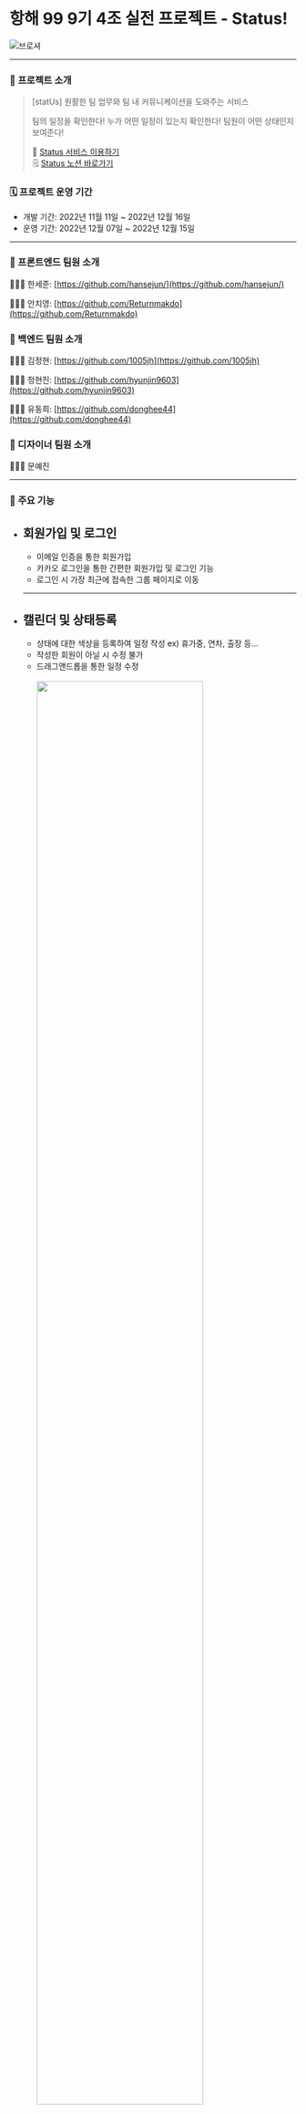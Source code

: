 # 항해 99 9기 4조 실전 프로젝트 - Status!

![브로셔](https://user-images.githubusercontent.com/86880916/206968459-29afd585-0182-40a0-baeb-624c45adce27.png)

---

### 📖 프로젝트 소개

> [statUs] 원활한 팀 업무와 팀 내 커뮤니케이션을 도와주는 서비스
>
> 팀의 일정을 확인한다!
> 누가 어떤 일정이 있는지 확인한다!
> 팀원이 어떤 상태인지 보여준다! <br/>
>
> 🚌 [Status 서비스 이용하기](https://www.status.gift/) <br />
> 🗒 [Status 노션 바로가기](https://obsidian-pig-183.notion.site/statUs-d2e9ed521e204b79ab20263e8823e744) <br />

### 🗓️ 프로젝트 운영 기간

- 개발 기간: 2022년 11월 11일 ~ 2022년 12월 16일
- 운영 기간: 2022년 12월 07일 ~ 2022년 12월 15일

---

### 👥 프론트엔드 팀원 소개

👨🏻‍💻 한세준: [https://github.com/hansejun/](https://github.com/hansejun/)

👨🏻‍💻 안치영: [https://github.com/Returnmakdo](https://github.com/Returnmakdo)

### 👥 백엔드 팀원 소개

👨🏻‍💻 김정현: [https://github.com/1005jh](https://github.com/1005jh)

👨🏻‍💻 정현진: [https://github.com/hyunjin9603](https://github.com/hyunjin9603)

👨🏻‍💻 유동희: [https://github.com/donghee44](https://github.com/donghee44)

### 👥 디자이너 팀원 소개

👨🏻‍💻 문예진

---

### 💚 **주요 기능**

- ## **회원가입 및 로그인** <br>

  - 이메일 인증을 통한 회원가입
  - 카카오 로그인을 통한 간편한 회원가입 및 로그인 기능
  - 로그인 시 가장 최근에 접속한 그룹 페이지로 이동
  <hr/>

- ## **캘린더 및 상태등록** <br>

  - 상태에 대한 색상을 등록하여 일정 작성 ex) 휴가중, 연차, 출장 등...
  - 작성한 회원이 아닐 시 수정 불가
  - 드래그앤드롭을 통한 일정 수정
    <br><br>
    <img src="https://user-images.githubusercontent.com/86880916/207003947-b7e3d38b-98ba-454d-ab3d-c4145e578d81.gif" width="80%"  >

- ## **게시판** <br>

  - 자유게시판과 공지게시판으로 나누어 보여줌
  - 자유게시판에 게시글을 등록하여 공지게시판으로 이동 가능
  - 좋아요 및 댓글 작성 가능
  - 작성한 글은 요약된 정보로 보여지며 클릭을 통해 상세 게시글 모달을 확인 가능
  - 상세 게시글 모달에서는 게시글에 대한 전체 정보가 보여지며 이미지 클릭을 통해 상세 이미지를 슬라이드로 확인 가능
    <br><br>
    <img src="https://user-images.githubusercontent.com/86880916/207004487-dbe8b405-36b8-437f-ba31-df96dc546937.gif" width="80%"  >
    <img src="https://user-images.githubusercontent.com/86880916/207005646-dbc2c0b1-abec-4179-a933-da0be2b7872f.gif" width="80%">

- ## **그룹 회원 상태** <br>

  - 속한 그룹내에서 상태메시지와 상태 아이콘 등록 가능
  - 상태 아이콘은 유저의 오른쪽에 표시되며 마우스를 올려놓을 시에 해당 유저의 상태 메시지 확인 가능
  - 해당 그룹의 접속하고 있는 유저들을 실시간으로 표시
    <br><br>
    <img src="https://user-images.githubusercontent.com/86880916/207005834-2d2914be-6813-4d06-94c4-602e509f5e04.gif" width="80%">

- ## **그룹 생성 및 초대** <br>

  - 그룹에서 유저 초대 가능
  - 오른쪽 상단의 알림 아이콘을 클릭하면 받은 초대 목록을 보여줌
  - 초대 수락시에 해당 그룹으로 이동
    <br><br>
    <img src="https://user-images.githubusercontent.com/86880916/207005907-78edce7f-c10e-433b-a574-59eb99db9de8.gif" width="80%">
    <img src="https://user-images.githubusercontent.com/86880916/207006002-e4cf1c35-322a-4fad-9988-321a5325b688.gif" width="80%">

- ## **실시간 채팅** <br>
  - 그룹내의 유저와 실시간 1대1 채팅
  - 상대방이 메시지를 읽지 않았을 경우 상대방의 화면에서 읽지 않은 메시지 수 표시
    <br><br>
    <img src="https://user-images.githubusercontent.com/86880916/207006068-77bb8920-8ed6-4149-8635-363c3fc25d6e.gif" width="80%">

---

### ✅ **담당 작업**

👷🏻‍♂️ 김정현

- 그룹,스케쥴,컬러,초대,게시판,댓글,룸,채팅,이미지 기능구현
- redis 데이터 캐싱
- lambda 이미지 리사이징
- socket.io : 실시간 채팅 / 안읽은 메시지 알림 / 실시간 접속 유저 표시
- CICD
- swagger
- morgan/winton 에러로그 저장
- 부하테스트
- test
- nginx(https , Load Balancer)

👷🏻‍♂️ 정현진

- 로그인, 회원가입, 유저, 그룹내 유저, 게시글/댓글 좋아요 기능구현
- 소셜로그인
- nodemailer
- 로그인 미들웨어
- jwt

👷🏻‍♂️ 유동희

- 스케쥴, 그룹, 컬러 CRUD
- socket.io 채팅

---

### 💬 기술적 의사결정

<img src="https://img.shields.io/badge/-node.js-green?style=for-the-badge&logo=Node.js&logoColor=white"/>&nbsp;
<img src="https://img.shields.io/badge/-lambda-orange?style=for-the-badge&logo=Lambda&logoColor=black"/>&nbsp;
<img src="https://img.shields.io/badge/-S3-orange?style=for-the-badge&logo=S3&logoColor=white"/>&nbsp;
<img src="https://img.shields.io/badge/-multer-orange?style=for-the-badge&logo=Multer&logoColor=white">&nbsp;
<img src="https://img.shields.io/badge/-Nginx-green?style=for-the-badge&logo=Nginx&logoColor=white">
<img src="https://img.shields.io/badge/-axios-black?style=for-the-badge&logo=axios&logoColor=white"/>&nbsp;
<img src="https://img.shields.io/badge/-morgan-green?style=for-the-badge&logo=Morgan&logoColor=white"/>&nbsp;
<img src="https://img.shields.io/badge/-winston-green?style=for-the-badge&logo=winston&logoColor=white"/>&nbsp;
<img src="https://img.shields.io/badge/-redis-red?style=for-the-badge&logo=redis&logoColor=white"/>&nbsp;
<br>

<img src="https://img.shields.io/badge/-sequelize-blue?style=for-the-badge&logo=Sequelize&logoColor=white"/>&nbsp;
<img src="https://img.shields.io/badge/Socket.io-010101?style=for-the-badge&logo=Socket.io&logoColor=white"/>&nbsp;
<img src="https://img.shields.io/badge/-artillery-black?style=for-the-badge&logo=Artillery&logoColor=white"/>&nbsp;
<img src="https://img.shields.io/badge/-mysql-blue?style=for-the-badge&logo=Mysql&logoColor=white"/>&nbsp;
<img src="https://img.shields.io/badge/-CICD-blue?style=for-the-badge&logo=CICD&logoColor=white"/>&nbsp;

| 사용 기술          | 기술 결정 이유                                                                                                                                                                                                                                                                                                                                                                                           |
| ------------------ | -------------------------------------------------------------------------------------------------------------------------------------------------------------------------------------------------------------------------------------------------------------------------------------------------------------------------------------------------------------------------------------------------------- |
| `Socket.io`        | webSocket의 경우 브라우저 별로 지원 버전이 다르거나 지원하지 않는 경우도 있어서 일관된 서비스를 제공하기 위해서 socket.io를 적용하였습니다.                                                                                                                                                                                                                                                              |
| `redis`            | In-Memory 기반의 Dictionary 구조 데이터관리 서버로 key-value의 데이터 구조로 단순하게 저장하기 때문에 관계형 데이터베이스와 같이 쿼리 연산을 지원하지 않지만, 데이터의 고속읽기와 쓰기에 최적화가 되어 있고, 메모리에 데이터를 저장하기 때문에 작업 속도가 빠른 장점을 이용해 데이터를 캐싱하여 서버의 부담을 줄이기 위해 사용했습니다.                                                                  |
| `lambda`           | 이미지 리사이징 작업이 CPU와 메모리를 많이 사용하기 때문에 로컬서버에서 작업을 돌리면 다른 사용자의 요청을 못 받는 현상이 생길 수 있고, node.js의 특성상 비동기프로그래밍 기반으로 I/O 작업에 유리하고 CPU작업에 불리하기 때문에 S3를 트리거로 사용할 수 있는 lambda를 사용하게 됐습니다.                                                                                                                |
| `git action(CICD)` | 반복적 빌드, 테스트 및 배포작업을 처리하고, 문제가 있으면 경고를 해주는 자동화 파이프라인을 통해 코드변경을 원활하게 할 수 있어 선택했습니다. <br> <br>jenkins를 사용하면 내 컴퓨터상에서 관리를 할 수 있는 장점이 있지만 git action을 사용함으로써 github과 통일된 환경에서 CICD를 수행할 수 있고, 보다 친숙한 문법의 yaml파일로 간단하게 파이프라인을 구성할 수 있기 때문에 git action을 선택했습니다. |
| `Nginx`            | https를 적용해 사용자가 사이트에 제공하는 정보를 암호화하여 보안을 강화하고 현재 프로젝트의 사이즈와 사용자 수 및 비용적인 면을 고려해 ELB보다 Nginx를 Load Balancer로 서버의 부하를 분산시키고 응답속도를 높이는데 더 효과적일거라 판단하고 사용했습니다.                                                                                                                                               |
| `axios`            | response timeout (fetch에는 없는 기능) 처리 방법이 존재 Promise 기반으로 만들어졌기 때문에 데이터를 다루기 편리합니다. 크로스 브라우징 최적화로 브라우저 호환성(구형 브라우저 지원)이 뛰어납니다.                                                                                                                                                                                                        |
| `artillery`        | JMETER라는 툴도 있지만 우리에게 친숙한 코드로 부하테스트를 진행할 수 있다는 점에서 사용하게 됐습니다.                                                                                                                                                                                                                                                                                                    |
| `mysql `           | 관계형 데이터베이스 관리 시스템으로 사용하기 쉽고 빠르고 안정적인 면과 데이터를 다양한 형식으로 저장하고 고유한 스키마를 정의할 수 있도록 하여 뛰어난 유연성을 제공하기 때문에 사용하게 됐습니다.                                                                                                                                                                                                        |
| `sequelize `       | 객체지향적 코드로 직관적이며 로직에 더욱 집중할 수 있게 해주고, 유지보수가 좋다는 점 그리고 DBMS에 대한 종속성이 줄어들게 하며 쿼리문을 javascript로 사용할 수 있는 장점이 있어 보다 클린하게 코드를 작성하고 데이터를 가공하는 쪽에 더 집중할 수 있다는 점에서 사용하게 됐습니다.                                                                                                                       |

---

### ❌ 트러블 슈팅
